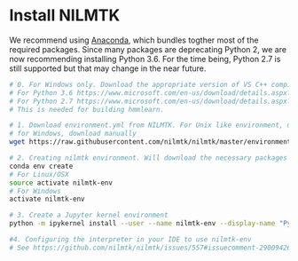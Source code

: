 
# Install NILMTK

We recommend using
[Anaconda](https://store.continuum.io/cshop/anaconda/), which bundles
togther most of the required packages. Since many packages are deprecating 
Python 2, we are now recommending installing Python 3.6. For the time being, 
Python 2.7 is still supported but that may change in the near future.

```bash
# 0. For Windows only. Download the appropriate version of VS C++ compiler for Python version.
# For Python 3.6 https://www.microsoft.com/en-us/download/details.aspx?id=48159
# For Python 2.7 https://www.microsoft.com/en-us/download/details.aspx?id=44266
# This is needed for building hmmlearn.

# 1. Download environment.yml from NILMTK. For Unix like environment, use wget
# for Windows, download manually
wget https://raw.githubusercontent.com/nilmtk/nilmtk/master/environment.yml

# 2. Creating nilmtk environment. Will download the necessary packages
conda env create
# For Linux/OSX
source activate nilmtk-env
# For Windows
activate nilmtk-env

# 3. Create a Jupyter kernel environment
python -m ipykernel install --user --name nilmtk-env --display-name "Python (nilmtk)"

#4. Configuring the interpreter in your IDE to use nilmtk-env
# See https://github.com/nilmtk/nilmtk/issues/557#issuecomment-290094260 on how to do this in PyCharm.
```

